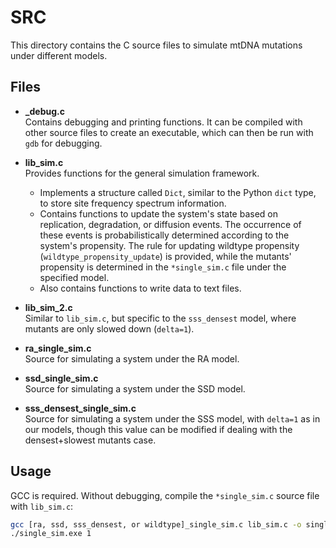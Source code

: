 # SRC

This directory contains the C source files to simulate mtDNA mutations under different models.

## Files

- **_debug.c**  
  Contains debugging and printing functions. It can be compiled with other source files to create an executable, which can then be run with `gdb` for debugging.

- **lib_sim.c**  
  Provides functions for the general simulation framework.
    - Implements a structure called `Dict`, similar to the Python `dict` type, to store site frequency spectrum information.
    - Contains functions to update the system's state based on replication, degradation, or diffusion events. The occurrence of these events is probabilistically determined according to the system's propensity. The rule for updating wildtype propensity (`wildtype_propensity_update`) is provided, while the mutants' propensity is determined in the `*single_sim.c` file under the specified model.
    - Also contains functions to write data to text files.

- **lib_sim_2.c**  
  Similar to `lib_sim.c`, but specific to the `sss_densest` model, where mutants are only slowed down (`delta=1`).

- **ra_single_sim.c**  
  Source for simulating a system under the RA model.

- **ssd_single_sim.c**  
  Source for simulating a system under the SSD model.

- **sss_densest_single_sim.c**  
  Source for simulating a system under the SSS model, with `delta=1` as in our models, though this value can be modified if dealing with the densest+slowest mutants case.

## Usage
GCC is required. Without debugging, compile the `*single_sim.c` source file with `lib_sim.c`:
```bash
gcc [ra, ssd, sss_densest, or wildtype]_single_sim.c lib_sim.c -o single_sim.exe -lgsl -lgslcblas -lm
./single_sim.exe 1
